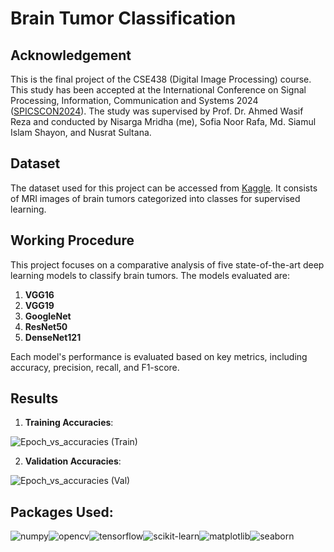 # **Brain Tumor Classification**

## **Acknowledgement**
This is the final project of the CSE438 (Digital Image Processing) course. This study has been accepted at the International Conference on Signal Processing, Information, Communication and Systems 2024 ([SPICSCON2024](https://spicscon.org/2024)). The study was supervised by Prof. Dr. Ahmed Wasif Reza and conducted by Nisarga Mridha (me), Sofia Noor Rafa, Md. Siamul Islam Shayon, and Nusrat Sultana.

## **Dataset**
The dataset used for this project can be accessed from [Kaggle](https://www.kaggle.com/datasets/masoudnickparvar/brain-tumor-mri-dataset). It consists of MRI images of brain tumors categorized into classes for supervised learning.

## **Working Procedure**
This project focuses on a comparative analysis of five state-of-the-art deep learning models to classify brain tumors. The models evaluated are:

1. **VGG16**
2. **VGG19**
3. **GoogleNet**
4. **ResNet50**
5. **DenseNet121**

Each model's performance is evaluated based on key metrics, including accuracy, precision, recall, and F1-score.

## **Results**

1. **Training Accuracies**:


![Epoch_vs_accuracies (Train)](https://github.com/user-attachments/assets/35f11536-0c88-4d08-8020-3ca2d6a1b86b)


2. **Validation Accuracies**:


![Epoch_vs_accuracies (Val)](https://github.com/user-attachments/assets/bececec7-73a7-4714-a99f-ccc48e122864)


## Packages Used:
![numpy](https://img.shields.io/badge/Numpy-1.25.0-blue)![opencv](https://img.shields.io/badge/OpenCV-4.8.0-green)![tensorflow](https://img.shields.io/badge/TensorFlow-2.13.0-orange)![scikit-learn](https://img.shields.io/badge/Scikit--Learn-1.3.0-yellow)![matplotlib](https://img.shields.io/badge/Matplotlib-3.7.1-red)![seaborn](https://img.shields.io/badge/Seaborn-0.12.2-lightblue)
